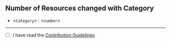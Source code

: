 ## Number of Resources changed with Category

- <`Category`> : <`number`>

<!-- 
    Replace <`Category`> with the category e.g. CSS Tools
    Replace <`number`> with the number of resources you have added in that category e.g. three
 -->

<!-- If you have added multiple resources, then write 
- {category1} : number of resources you have add
- {category2} : number of resources you have add ....
e.g. CSS Tools : three
-->

---

<!-- Tick the checkboxes to ensure you've done everything correctly => [x] represents a checkbox  -->

- [ ] I have read the [Contribution Guidelines](https://github.com/Anmol-Baranwal/Hack-Your-Growth/blob/main/CONTRIBUTING.md)
